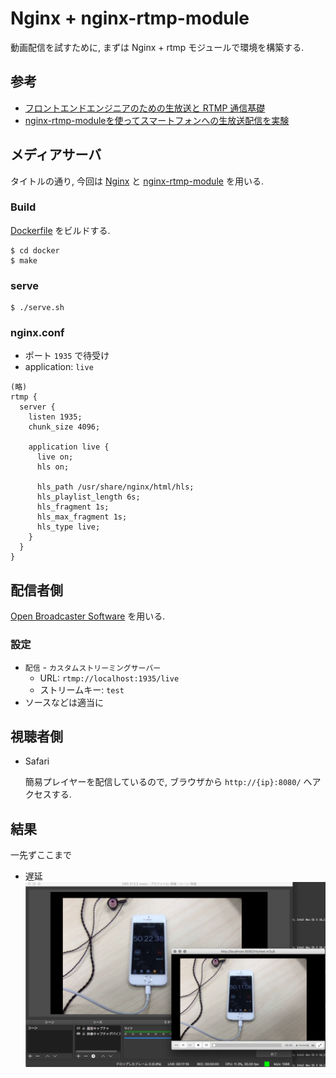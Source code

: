 # Nginx + nginx-rtmp-module

動画配信を試すために, まずは Nginx + rtmp モジュールで環境を構築する.

## 参考
* [フロントエンドエンジニアのための生放送と RTMP 通信基礎](https://ygoto3.com/posts/live-streaming-and-rtmp-for-frontend-engineers/)
* [nginx-rtmp-moduleを使ってスマートフォンへの生放送配信を実験](https://qiita.com/oggata/items/5933e9a5ab16ece45c5f)

## メディアサーバ
タイトルの通り, 今回は [Nginx](https://nginx.org/en/) と [nginx-rtmp-module](https://github.com/arut/nginx-rtmp-module) を用いる.

### Build
[Dockerfile](docker/Dockerfile) をビルドする.

```
$ cd docker
$ make
```

### serve

```
$ ./serve.sh
```

### nginx.conf
* ポート `1935` で待受け
* application: `live`

```
(略)
rtmp {
  server {
    listen 1935;
    chunk_size 4096;

    application live {
      live on;
      hls on;

      hls_path /usr/share/nginx/html/hls;
      hls_playlist_length 6s;
      hls_fragment 1s;
      hls_max_fragment 1s;
      hls_type live;
    }
  }
}
```

## 配信者側

[Open Broadcaster Software](https://obsproject.com/ja) を用いる.

### 設定
* `配信` - `カスタムストリーミングサーバー`
  * URL: `rtmp://localhost:1935/live`
  * ストリームキー: `test`
* ソースなどは適当に

## 視聴者側
* Safari

  簡易プレイヤーを配信しているので, ブラウザから  `http://{ip}:8080/` へアクセスする.


## 結果

一先ずここまで

* 遅延
![OBS](img_res.png)

